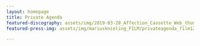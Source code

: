 ```yaml
---
layout: homepage
title: Private Agenda
featured-discography: assets/img/2019-03-28_Affection_Cassette_Web_thumb.jpg
featured-press-img: assets/img/mariusknieling_FILM/privateagenda_film12.jpg

---
```

